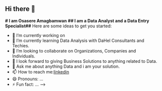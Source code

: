 ## Hi there 👋

**# I am Osasere Amagbamwan**
**## I am a Data Analyst and a Data Entry Specialist##** 
Here are some ideas to get you started:

- 🔭 I’m currently working on 
- 🌱 I’m currently learning Data Analysis with DaHel Consultants and Techies.
- 👯 I’m looking to collaborate on Organizations, Companies and Individuals.
- 🤔 I look forward to giving Business Solutions to anything related to Data.
- 💬 Ask me about anything Data and i am your solution.
- 📫 How to reach me:[linkedin](https://www.linkedin.com/in/osasere-amagbamwan-3a5271272/)
- 😄 Pronouns: ...
- ⚡ Fun fact: ...
-->
